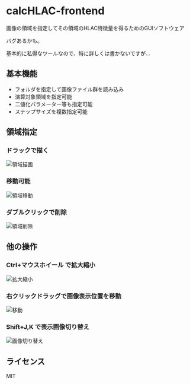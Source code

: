 # calcHLAC-frontend
画像の領域を指定してその領域のHLAC特徴量を得るためのGUIソフトウェア

バグあるかも。

基本的に私得なツールなので、特に詳しくは書かないですが…

## 基本機能
- フォルダを指定して画像ファイル群を読み込み
- 演算対象領域を指定可能
- 二値化パラメーター等も指定可能
- ステップサイズを複数指定可能

## 領域指定
### ドラックで描く
![領域描画](http://i.gyazo.com/2f3239f9f79f6e2f79a918f726e239e8.gif "領域描画")

### 移動可能
![領域移動](http://i.gyazo.com/dce899d49b95a9fafbc33759dea0db73.gif "領域移動")

### ダブルクリックで削除
![領域削除](http://i.gyazo.com/047a243bcaa53a25ba9ea3018b183edc.gif "領域削除")


## 他の操作
### Ctrl+マウスホイール で拡大縮小
![拡大縮小](http://i.gyazo.com/5b616af672911c1ca09acf031fb46b72.gif "拡大縮小")

### 右クリックドラッグで画像表示位置を移動
![移動](http://i.gyazo.com/c43c075bcaa4cb12e038a6b94c545d6c.gif "移動")

### Shift+J,K で表示画像切り替え
![画像切り替え](http://i.gyazo.com/04c9613c01246bdc98f71e648a2e4326.gif "画像切り替え")


## ライセンス
MIT
